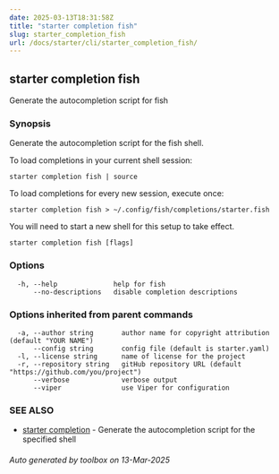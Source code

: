 ```yaml
---
date: 2025-03-13T18:31:58Z
title: "starter completion fish"
slug: starter_completion_fish
url: /docs/starter/cli/starter_completion_fish/
---
```

## starter completion fish

Generate the autocompletion script for fish

### Synopsis

Generate the autocompletion script for the fish shell.

To load completions in your current shell session:

	starter completion fish | source

To load completions for every new session, execute once:

	starter completion fish > ~/.config/fish/completions/starter.fish

You will need to start a new shell for this setup to take effect.


```
starter completion fish [flags]
```

### Options

```
  -h, --help              help for fish
      --no-descriptions   disable completion descriptions
```

### Options inherited from parent commands

```
  -a, --author string       author name for copyright attribution (default "YOUR NAME")
      --config string       config file (default is starter.yaml)
  -l, --license string      name of license for the project
  -r, --repository string   gitHub repository URL (default "https://github.com/you/project")
      --verbose             verbose output
      --viper               use Viper for configuration
```

### SEE ALSO

* [starter completion](/toolbox/docs/starter/cli/starter_completion/)	 - Generate the autocompletion script for the specified shell

###### Auto generated by toolbox on 13-Mar-2025
